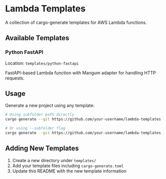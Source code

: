 # Lambda Templates

A collection of cargo-generate templates for AWS Lambda functions.

## Available Templates

### Python FastAPI
Location: `templates/python-fastapi`

FastAPI-based Lambda function with Mangum adapter for handling HTTP requests.

## Usage

Generate a new project using any template:

```bash
# Using subfolder path directly
cargo generate --git https://github.com/your-username/lambda-templates.git templates/python-fastapi --name my-project

# Or using --subfolder flag
cargo generate --git https://github.com/your-username/lambda-templates.git --subfolder templates/python-fastapi --name my-project
```

## Adding New Templates

1. Create a new directory under `templates/`
2. Add your template files including `cargo-generate.toml`
3. Update this README with the new template information